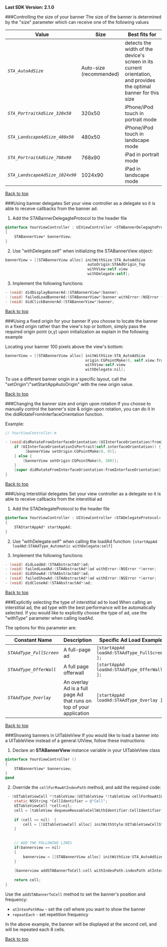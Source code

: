 <a name="top">

**Last SDK Version: 2.1.0**

<a name="ControllingBannerSize" />
###Controlling the size of your banner
The size of the banner is determined by the "size" parameter which can receive one of the following values

Value | Size | Best fits for
--- | --- | ---
*`STA_AutoAdSize`* | Auto-size (recommended) | detects the width of the device's screen in its current orientation, and provides the optimal banner for this size
*`STA_PortraitAdSize_320x50`* | 320x50 | iPhone/iPod touch in portrait mode
*`STA_LandscapeAdSize_480x50`* | 480x50 | iPhone/iPod touch in landscape mode
*`STA_PortraitAdSize_768x90`* | 768x90 | iPad in portrait mode
*`STA_LandscapeAdSize_1024x90`* | 1024x90 | iPad in landscape mode

[Back to top](#top)

<a name="UsingBannerDelegates" />
###Using banner delegates
Set your view controller as a delegate so it is able to receive callbacks from the banner ad.

1. Add the STABannerDelegagteProtocol to the header file
 ```objectivec
 @interface YourViewController : UIViewController <STABannerDelegagteProtocol>
 {
     STABannerView* bannerView;  
 } 
 ```

2. Use "withDelegate:self" when initializing the STABannerView object:
 ```objectivec
 bannerView = [[STABannerView alloc] initWithSize:STA_AutoAdSize 
                                      autoOrigin:STAAdOrigin_Top                 
                                      withView:self.view 
                                      withDelegate:self];
 ```

3. Implement the following functions:
 ```objectivec
- (void) didDisplayBannerAd:(STABannerView*)banner;
- (void) failedLoadBannerAd:(STABannerView*)banner withError:(NSError *)error;
- (void) didClickBannerAd:(STABannerView*)banner;
 ```

[Back to top](#top)

<a name="UsingFixedOriginBanner" />
###Using a fixed origin for your banner
If you choose to locate the banner in a fixed origin rather than the view's top or bottom, simply pass the required origin point (x,y) upon initialization as explain in the following example

Locating your banner 100 pixels above the view's bottom:
```objectivec
bannerView = [[STABannerView alloc] initWithSize:STA_AutoAdSize 
                                    origin:CGPointMake(0, self.view.frame.size.height - 100) 
                                    withView:self.view 
                                    withDelegate:nil];
```
To use a different banner origin in a specific layout, call the "setOrigin"/"setStartAppAutoOrigin" with the new origin value.

[Back to top](#top)

<a name="ChangingBanner" />
###Changing the banner size and origin upon rotation
If you choose to manually control the banner's size & origin upon rotation, you can do it in the didRotateFromInterfaceOrientation function. 

Example:
```objectivec
// YourViewController.m

- (void)didRotateFromInterfaceOrientation:(UIInterfaceOrientation)fromInterfaceOrientation {
    if (UIInterfaceOrientationIsPortrait(self.interfaceOrientation)) {
         [bannerView setOrigin:CGPointMake(0, 0)];
    } else {	
        [bannerView setOrigin:CGPointMake(0, 300)];
    }
    [super didRotateFromInterfaceOrientation:fromInterfaceOrientation];
}
```

[Back to top](#top)

<a name="UsingInterstitialDelegate" />
###Using Interstitial delegates
Set your view controller as a delegate so it is able to receive callbacks from the interstitial ad

1. Add the STADelegateProtocol to the header file
 ```objectivec
 @interface YourViewController : UIViewController <STADelegateProtocol>
 {
     STAStartAppAd* startAppAd;    
 } 
 ```

2. Use "withDelegate:self" when calling the loadAd function:
 ```[startAppAd loadAd:STAAdType_Automatic withDelegate:self]```

3. Implement the following functions:
 ```objectivec
 - (void) didLoadAd:(STAAbstractAd*)ad;
 - (void) failedLoadAd:(STAAbstractAd*)ad withError:(NSError *)error;
 - (void) didShowAd:(STAAbstractAd*)ad;
 - (void) failedShowAd:(STAAbstractAd*)ad withError:(NSError *)error;
 - (void) didCloseAd:(STAAbstractAd*)ad;
 ```

[Back to top](#top)

<a name="SelectInterstitialType" />
###Explicitly selecting the type of interstitial ad to load
When calling an interstitial ad, the ad type with the best performance will be automatically selected. If you would like to explicitly choose the type of ad, use the "withType" parameter when calling loadAd. 

The options for this parameter are:

Constant Name | Description | Specific Ad Load Example
--- | --- | ---
*`STAAdType_FullScreen`* | A full-page ad | `[startAppAd loadAd:STAAdType_FullScreen ];`
*`STAAdType_OfferWall`* | A full page offerwall | `[startAppAd loadAd:STAAdType_OfferWall ];`
*`STAAdType_Overlay`* | An overlay Ad is a full page Ad that runs on top of your application  | `[startAppAd loadAd:STAAdType_Overlay ];`

[Back to top](#top)

<a name="table-view" />
###Showing banners in UITableView
If you would like to load a banner into a UITableView instead of a general UIView, follow these instructions:

1. Declare an **STABannerView** instance variable in your UITableView class

 ```objectivec
 @interface YourViewController ()
 {
     STABannerView* bannerview;
 }
 @end
 ```
 
2. Override the ``cellForRowAtIndexPath`` method, and add the required code:

 ```objectivec
  - (UITableViewCell *)tableView:(UITableView *)tableView cellForRowAtIndexPath:(NSIndexPath *)indexPath {
     static NSString *CellIdentifier = @"Cell";
     UITableViewCell *cell=nil;
     cell = [tableView dequeueReusableCellWithIdentifier:CellIdentifier];
     
     if (cell == nil)  {
         cell = [[UITableViewCell alloc] initWithStyle:UITableViewCellStyleDefault  reuseIdentifier:CellIdentifier]; 
     }
    
    
     // ADD THE FOLLOWING LINES
     if(bannerview == nil)
     {
         bannerview = [[STABannerView alloc] initWithSize:STA_AutoAdSize autoOrigin:STAAdOrigin_Top  withView:cell withDelegate:self]; 
     }
    
     [bannerview addSTABannerToCell:cell withIndexPath:indexPath atIntexPathRow:2 repeatEach:8];
    
     return cell;
 }
```

 Use the ``addSTABannerToCell`` method to set the banner's position and frequency:
 + ``atIntexPathRow`` - set the cell where you want to show the banner
 + ``repeatEach`` - set repetition frequency

 In the above example, the banner will be displayed at the second cell, and will be repeated each 8 cells.

[Back to top](#top)


